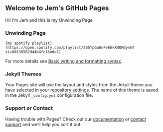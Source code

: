 ## Welcome to Jem's GitHub Pages

Hi! I’m Jem and this is my Unwinding Page

### Unwinding Page

```
[my spotify playlist](https://open.spotify.com/playlist/365TpGuGeFvhEkR4QM3yvN?si=8d136582d44b4fc1&nd=1)

```

For more details see [Basic writing and formatting syntax](https://docs.github.com/en/github/writing-on-github/getting-started-with-writing-and-formatting-on-github/basic-writing-and-formatting-syntax).

### Jekyll Themes

Your Pages site will use the layout and styles from the Jekyll theme you have selected in your [repository settings](https://github.com/mjxxmie/mjxxmie.github.io/settings/pages). The name of this theme is saved in the Jekyll `_config.yml` configuration file.

### Support or Contact

Having trouble with Pages? Check out our [documentation](https://docs.github.com/categories/github-pages-basics/) or [contact support](https://support.github.com/contact) and we’ll help you sort it out.
